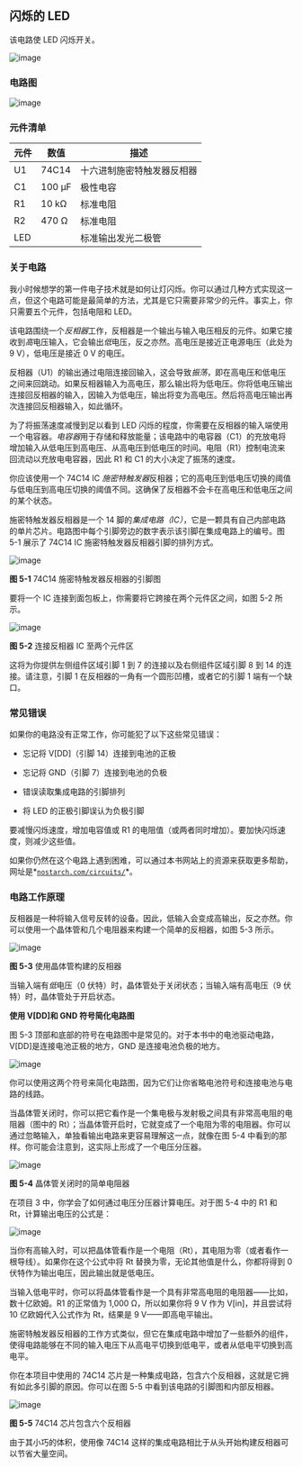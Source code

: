 ## **闪烁的 LED**

该电路使 LED 闪烁开关。

![image](img/f0035-01.jpg)

### 电路图

![image](img/f0036-01.jpg)

### 元件清单

| **元件** | **数值** | **描述** |
| --- | --- | --- |
| U1 | 74C14 | 十六进制施密特触发器反相器 |
| C1 | 100 μF | 极性电容 |
| R1 | 10 kΩ | 标准电阻 |
| R2 | 470 Ω | 标准电阻 |
| LED |  | 标准输出发光二极管 |

### 关于电路

我小时候想学的第一件电子技术就是如何让灯闪烁。你可以通过几种方式实现这一点，但这个电路可能是最简单的方法，尤其是它只需要非常少的元件。事实上，你只需要五个元件，包括电阻和 LED。

该电路围绕一个*反相器*工作，反相器是一个输出与输入电压相反的元件。如果它接收到*高*电压输入，它会输出*低*电压，反之亦然。高电压是接近正电源电压（此处为 9 V），低电压是接近 0 V 的电压。

反相器（U1）的输出通过电阻连接回输入，这会导致*振荡*，即在高电压和低电压之间来回跳动。如果反相器输入为高电压，那么输出将为低电压。你将低电压输出连接回反相器的输入，因输入为低电压，输出将变为高电压。然后将高电压输出再次连接回反相器输入，如此循环。

为了将振荡速度减慢到足以看到 LED 闪烁的程度，你需要在反相器的输入端使用一个电容器。*电容器*用于存储和释放能量；该电路中的电容器（C1）的充放电将增加输入从低电压到高电压、从高电压到低电压的时间。电阻（R1）控制电流来回流动以充放电电容器，因此 R1 和 C1 的大小决定了振荡的速度。

你应该使用一个 74C14 IC *施密特触发器*反相器；它的高电压到低电压切换的阈值与低电压到高电压切换的阈值不同。这确保了反相器不会卡在高电压和低电压之间的某个状态。

施密特触发器反相器是一个 14 脚的*集成电路（IC）*，它是一颗具有自己内部电路的单片芯片。电路图中每个引脚旁边的数字表示该引脚在集成电路上的编号。图 5-1 展示了 74C14 IC 施密特触发器反相器引脚的排列方式。

![image](img/f0037-01.jpg)

**图 5-1** 74C14 施密特触发器反相器的引脚图

要将一个 IC 连接到面包板上，你需要将它跨接在两个元件区之间，如图 5-2 所示。

![image](img/f0038-01.jpg)

**图 5-2** 连接反相器 IC 至两个元件区

这将为你提供左侧组件区域引脚 1 到 7 的连接以及右侧组件区域引脚 8 到 14 的连接。请注意，引脚 1 在反相器的一角有一个圆形凹槽，或者它的引脚 1 端有一个缺口。

### 常见错误

如果你的电路没有正常工作，你可能犯了以下这些常见错误：

+   忘记将 V[DD]（引脚 14）连接到电池的正极

+   忘记将 GND（引脚 7）连接到电池的负极

+   错误读取集成电路的引脚排列

+   将 LED 的正极引脚误认为负极引脚

要减慢闪烁速度，增加电容值或 R1 的电阻值（或两者同时增加）。要加快闪烁速度，则减少这些值。

如果你仍然在这个电路上遇到困难，可以通过本书网站上的资源来获取更多帮助，网址是*[`nostarch.com/circuits/`](https://nostarch.com/circuits/)*。

### 电路工作原理

反相器是一种将输入信号反转的设备。因此，低输入会变成高输出，反之亦然。你可以使用一个晶体管和几个电阻器来构建一个简单的反相器，如图 5-3 所示。

![image](img/f0039-01.jpg)

**图 5-3** 使用晶体管构建的反相器

当输入端有*低*电压（0 伏特）时，晶体管处于关闭状态；当输入端有高电压（9 伏特）时，晶体管处于开启状态。

**使用 V[DD]和 GND 符号简化电路图**

图 5-3 顶部和底部的符号在电路图中是常见的。对于本书中的电池驱动电路，V[DD]是连接电池正极的地方，GND 是连接电池负极的地方。

![image](img/f0039-02.jpg)

你可以使用这两个符号来简化电路图，因为它们让你省略电池符号和连接电池与电路的线路。

当晶体管关闭时，你可以把它看作是一个集电极与发射极之间具有非常高电阻的电阻器（图中的 Rt）；当晶体管开启时，它就变成了一个电阻为零的电阻器。你可以通过忽略输入，单独看输出电路来更容易理解这一点，就像在图 5-4 中看到的那样。你可能会注意到，这实际上形成了一个电压分压器。

![image](img/f0040-01.jpg)

**图 5-4** 晶体管关闭时的简单电阻器

在项目 3 中，你学会了如何通过电压分压器计算电压。对于图 5-4 中的 R1 和 Rt，计算输出电压的公式是：

![image](img/f0040-02.jpg)

当你有高输入时，可以把晶体管看作是一个电阻（Rt），其电阻为零（或者看作一根导线）。如果你在这个公式中将 Rt 替换为零，无论其他值是什么，你都将得到 0 伏特作为输出电压，因此输出就是低电压。

当输入低电平时，你可以将晶体管看作是一个具有非常高电阻的电阻器——比如，数十亿欧姆。R1 的正常值为 1,000 Ω，所以如果你将 9 V 作为 V[in]，并且尝试将 10 亿欧姆代入公式作为 Rt，结果是 9 V——即高电平输出。

施密特触发器反相器的工作方式类似，但它在集成电路中增加了一些额外的组件，使得电路能够在不同的输入电压下从高电平切换到低电平，或者从低电平切换到高电平。

你在本项目中使用的 74C14 芯片是一种集成电路，包含六个反相器，这就是它拥有如此多引脚的原因。你可以在图 5-5 中看到该电路的引脚图和内部反相器。

![image](img/f0041-01.jpg)

**图 5-5** 74C14 芯片包含六个反相器

由于其小巧的体积，使用像 74C14 这样的集成电路相比于从头开始构建反相器可以节省大量空间。
